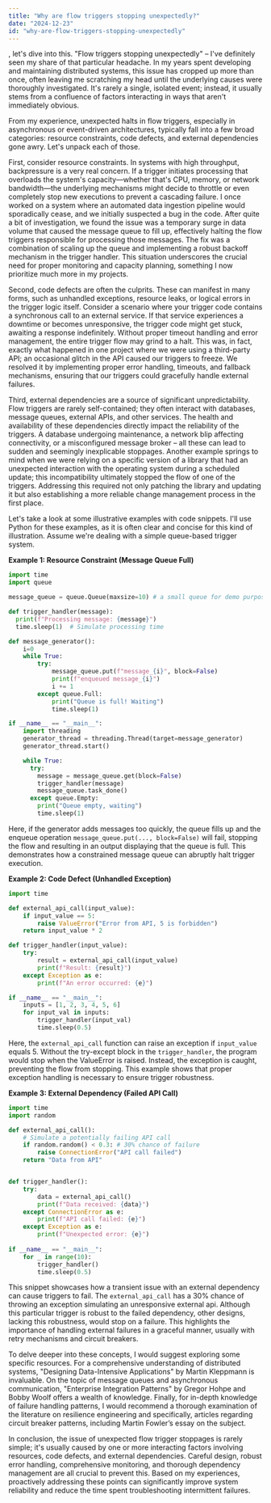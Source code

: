 ```yaml
---
title: "Why are flow triggers stopping unexpectedly?"
date: "2024-12-23"
id: "why-are-flow-triggers-stopping-unexpectedly"
---
```


, let's dive into this. "Flow triggers stopping unexpectedly" – I've definitely seen my share of that particular headache. In my years spent developing and maintaining distributed systems, this issue has cropped up more than once, often leaving me scratching my head until the underlying causes were thoroughly investigated. It's rarely a single, isolated event; instead, it usually stems from a confluence of factors interacting in ways that aren't immediately obvious.

From my experience, unexpected halts in flow triggers, especially in asynchronous or event-driven architectures, typically fall into a few broad categories: resource constraints, code defects, and external dependencies gone awry. Let's unpack each of those.

First, consider resource constraints. In systems with high throughput, backpressure is a very real concern. If a trigger initiates processing that overloads the system's capacity—whether that's CPU, memory, or network bandwidth—the underlying mechanisms might decide to throttle or even completely stop new executions to prevent a cascading failure. I once worked on a system where an automated data ingestion pipeline would sporadically cease, and we initially suspected a bug in the code. After quite a bit of investigation, we found the issue was a temporary surge in data volume that caused the message queue to fill up, effectively halting the flow triggers responsible for processing those messages. The fix was a combination of scaling up the queue and implementing a robust backoff mechanism in the trigger handler. This situation underscores the crucial need for proper monitoring and capacity planning, something I now prioritize much more in my projects.

Second, code defects are often the culprits. These can manifest in many forms, such as unhandled exceptions, resource leaks, or logical errors in the trigger logic itself. Consider a scenario where your trigger code contains a synchronous call to an external service. If that service experiences a downtime or becomes unresponsive, the trigger code might get stuck, awaiting a response indefinitely. Without proper timeout handling and error management, the entire trigger flow may grind to a halt. This was, in fact, exactly what happened in one project where we were using a third-party API; an occasional glitch in the API caused our triggers to freeze. We resolved it by implementing proper error handling, timeouts, and fallback mechanisms, ensuring that our triggers could gracefully handle external failures.

Third, external dependencies are a source of significant unpredictability. Flow triggers are rarely self-contained; they often interact with databases, message queues, external APIs, and other services. The health and availability of these dependencies directly impact the reliability of the triggers. A database undergoing maintenance, a network blip affecting connectivity, or a misconfigured message broker – all these can lead to sudden and seemingly inexplicable stoppages. Another example springs to mind when we were relying on a specific version of a library that had an unexpected interaction with the operating system during a scheduled update; this incompatibility ultimately stopped the flow of one of the triggers. Addressing this required not only patching the library and updating it but also establishing a more reliable change management process in the first place.

Let's take a look at some illustrative examples with code snippets. I'll use Python for these examples, as it is often clear and concise for this kind of illustration. Assume we're dealing with a simple queue-based trigger system.

**Example 1: Resource Constraint (Message Queue Full)**

```python
import time
import queue

message_queue = queue.Queue(maxsize=10) # a small queue for demo purposes

def trigger_handler(message):
  print(f"Processing message: {message}")
  time.sleep(1)  # Simulate processing time

def message_generator():
    i=0
    while True:
        try:
            message_queue.put(f"message_{i}", block=False)
            print(f"enqueued message_{i}")
            i += 1
        except queue.Full:
            print("Queue is full! Waiting")
            time.sleep(1)

if __name__ == "__main__":
    import threading
    generator_thread = threading.Thread(target=message_generator)
    generator_thread.start()

    while True:
      try:
        message = message_queue.get(block=False)
        trigger_handler(message)
        message_queue.task_done()
      except queue.Empty:
        print("Queue empty, waiting")
        time.sleep(1)
```

Here, if the generator adds messages too quickly, the queue fills up and the enqueue operation `message_queue.put(..., block=False)` will fail, stopping the flow and resulting in an output displaying that the queue is full. This demonstrates how a constrained message queue can abruptly halt trigger execution.

**Example 2: Code Defect (Unhandled Exception)**

```python
import time

def external_api_call(input_value):
    if input_value == 5:
        raise ValueError("Error from API, 5 is forbidden")
    return input_value * 2

def trigger_handler(input_value):
    try:
        result = external_api_call(input_value)
        print(f"Result: {result}")
    except Exception as e:
        print(f"An error occurred: {e}")

if __name__ == "__main__":
    inputs = [1, 2, 3, 4, 5, 6]
    for input_val in inputs:
        trigger_handler(input_val)
        time.sleep(0.5)
```

Here, the `external_api_call` function can raise an exception if `input_value` equals 5. Without the try-except block in the `trigger_handler`, the program would stop when the ValueError is raised. Instead, the exception is caught, preventing the flow from stopping. This example shows that proper exception handling is necessary to ensure trigger robustness.

**Example 3: External Dependency (Failed API Call)**

```python
import time
import random

def external_api_call():
    # Simulate a potentially failing API call
    if random.random() < 0.3: # 30% chance of failure
        raise ConnectionError("API call failed")
    return "Data from API"


def trigger_handler():
    try:
        data = external_api_call()
        print(f"Data received: {data}")
    except ConnectionError as e:
        print(f"API call failed: {e}")
    except Exception as e:
        print(f"Unexpected error: {e}")
        
if __name__ == "__main__":
    for _ in range(10):
        trigger_handler()
        time.sleep(0.5)
```

This snippet showcases how a transient issue with an external dependency can cause triggers to fail. The `external_api_call` has a 30% chance of throwing an exception simulating an unresponsive external api. Although this particular trigger is robust to the failed dependency, other designs, lacking this robustness, would stop on a failure. This highlights the importance of handling external failures in a graceful manner, usually with retry mechanisms and circuit breakers.

To delve deeper into these concepts, I would suggest exploring some specific resources. For a comprehensive understanding of distributed systems, "Designing Data-Intensive Applications" by Martin Kleppmann is invaluable. On the topic of message queues and asynchronous communication, "Enterprise Integration Patterns" by Gregor Hohpe and Bobby Woolf offers a wealth of knowledge. Finally, for in-depth knowledge of failure handling patterns, I would recommend a thorough examination of the literature on resilience engineering and specifically, articles regarding circuit breaker patterns, including Martin Fowler’s essay on the subject.

In conclusion, the issue of unexpected flow trigger stoppages is rarely simple; it's usually caused by one or more interacting factors involving resources, code defects, and external dependencies. Careful design, robust error handling, comprehensive monitoring, and thorough dependency management are all crucial to prevent this. Based on my experiences, proactively addressing these points can significantly improve system reliability and reduce the time spent troubleshooting intermittent failures.
